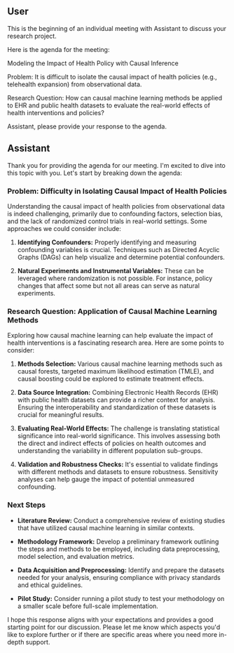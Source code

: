 ## User

This is the beginning of an individual meeting with Assistant to discuss your research project.

Here is the agenda for the meeting:

Modeling the Impact of Health Policy with Causal Inference
    
Problem: It is difficult to isolate the causal impact of health policies (e.g., telehealth expansion) from observational data.
    
Research Question: How can causal machine learning methods be applied to EHR and public health datasets to evaluate the real-world effects of health interventions and policies?

Assistant, please provide your response to the agenda.

## Assistant

Thank you for providing the agenda for our meeting. I'm excited to dive into this topic with you. Let's start by breaking down the agenda:

### Problem: Difficulty in Isolating Causal Impact of Health Policies

Understanding the causal impact of health policies from observational data is indeed challenging, primarily due to confounding factors, selection bias, and the lack of randomized control trials in real-world settings. Some approaches we could consider include:

1. **Identifying Confounders:** Properly identifying and measuring confounding variables is crucial. Techniques such as Directed Acyclic Graphs (DAGs) can help visualize and determine potential confounders.

2. **Natural Experiments and Instrumental Variables:** These can be leveraged where randomization is not possible. For instance, policy changes that affect some but not all areas can serve as natural experiments.

### Research Question: Application of Causal Machine Learning Methods

Exploring how causal machine learning can help evaluate the impact of health interventions is a fascinating research area. Here are some points to consider:

1. **Methods Selection:** Various causal machine learning methods such as causal forests, targeted maximum likelihood estimation (TMLE), and causal boosting could be explored to estimate treatment effects.

2. **Data Source Integration:** Combining Electronic Health Records (EHR) with public health datasets can provide a richer context for analysis. Ensuring the interoperability and standardization of these datasets is crucial for meaningful results.

3. **Evaluating Real-World Effects:** The challenge is translating statistical significance into real-world significance. This involves assessing both the direct and indirect effects of policies on health outcomes and understanding the variability in different population sub-groups.

4. **Validation and Robustness Checks:** It's essential to validate findings with different methods and datasets to ensure robustness. Sensitivity analyses can help gauge the impact of potential unmeasured confounding.

### Next Steps

- **Literature Review:** Conduct a comprehensive review of existing studies that have utilized causal machine learning in similar contexts.
  
- **Methodology Framework:** Develop a preliminary framework outlining the steps and methods to be employed, including data preprocessing, model selection, and evaluation metrics.

- **Data Acquisition and Preprocessing:** Identify and prepare the datasets needed for your analysis, ensuring compliance with privacy standards and ethical guidelines.

- **Pilot Study:** Consider running a pilot study to test your methodology on a smaller scale before full-scale implementation.

I hope this response aligns with your expectations and provides a good starting point for our discussion. Please let me know which aspects you'd like to explore further or if there are specific areas where you need more in-depth support.

